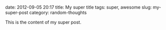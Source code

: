 date: 2012-09-05 20:17
title: My super title
tags: super, awesome
slug: my-super-post
category: random-thoughts

This is the content of my super post.